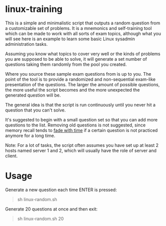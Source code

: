 # linux-training

This is a simple and minimalistic script that outputs a random question from a customizable set of problems. It is a mnemonics and self-training tool which can be made to work with all sorts of exam topics, although what you will see here is an example to learn some basic Linux sysadmin administration tasks.

Assuming you know what topics to cover very well or the kinds of problems you are supposed to be able to solve, it will generate a set number of questions taking them randomly from the pool you created.

Where you source these sample exam questions from is up to you. The point of the tool is to provide a randomized and non-sequential exam-like presentation of the questions. The larger the amount of possible questions, the more useful the script becomes and the more unexpected the generated question will be. 

The general idea is that the script is run continuously until you never hit a question that you can't solve. 

It's suggested to begin with a small question set so that you can add more questions to the list. Removing old questions is not suggested, since memory recall tends to [fade with time](https://en.wikipedia.org/wiki/Decay_theory) if a certain question is not practiced anymore for a long time.

Note: For a lot of tasks, the script often assumes you have set up at least 2 hosts named server 1 and 2, which will usually have the role of server and client.


# Usage

Generate a new question each time ENTER is pressed:

> sh linux-random.sh

Generate  20 questions at once and then exit:

> sh linux-random.sh 20



